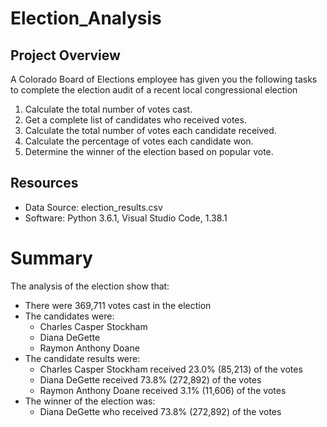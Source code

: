 # Election_Analysis

## Project Overview
A Colorado Board of Elections employee has given you the following tasks to complete the election audit of a recent local congressional election

1. Calculate the total number of votes cast.
2. Get a complete list of candidates who received votes.
3. Calculate the total number of votes each candidate received.
4. Calculate the percentage of votes each candidate won.
5. Determine the winner of the election based on popular vote. 

## Resources
- Data Source: election_results.csv
- Software: Python 3.6.1, Visual Studio Code, 1.38.1

# Summary
The analysis of the election show that:
- There were 369,711 votes cast in the election
- The candidates were: 
    - Charles Casper Stockham
    - Diana DeGette
    - Raymon  Anthony Doane
- The candidate results were:
    - Charles Casper Stockham received 23.0% (85,213) of the votes
    - Diana DeGette received 73.8% (272,892) of the votes
    - Raymon  Anthony Doane received 3.1% (11,606) of the votes
- The winner of the election was:
    - Diana DeGette who received 73.8% (272,892) of the votes
